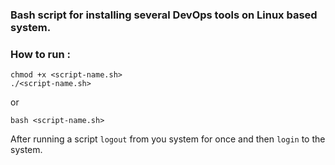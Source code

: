 ### Bash script for installing several DevOps tools on Linux based system.

### How to run : 

```
chmod +x <script-name.sh>
./<script-name.sh>
```

or 

```
bash <script-name.sh>
```

After running a script `logout` from you system for once and then `login` to the system.
